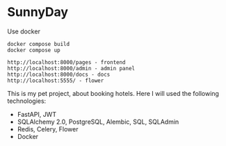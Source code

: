 # SunnyDay
Use docker
```
docker compose build
docker compose up
```
```
http://localhost:8000/pages - frontend
http://localhost:8000/admin - admin panel
http://localhost:8000/docs - docs
http://localhost:5555/ - flower
```

This is my pet project, about booking hotels.  Here I will used the following technologies:
 * FastAPI, JWT
 * SQLAlchemy 2.0, PostgreSQL, Alembic, SQL, SQLAdmin
 * Redis, Celery, Flower
 * Docker
